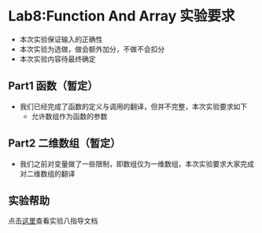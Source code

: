 # Lab8:Function And Array 实验要求

- 本次实验保证输入的正确性
- 本次实验为选做，做会额外加分，不做不会扣分
- 本次实验内容待最终确定

## Part1 函数（暂定）
- 我们已经完成了函数的定义与调用的翻译，但并不完整，本次实验要求如下
    - 允许数组作为函数的参数

## Part2 二维数组（暂定）
- 我们之前对变量做了一些限制，即数组仅为一维数组，本次实验要求大家完成对二维数组的翻译

## 实验帮助
点击[这里](lab8-function-and-array/help.md)查看实验八指导文档